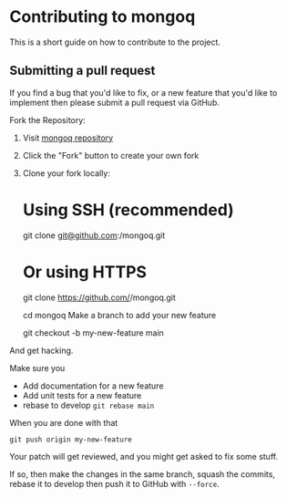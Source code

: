 # Contributing to mongoq

This is a short guide on how to contribute to the project.

## Submitting a pull request

If you find a bug that you'd like to fix, or a new feature that you'd like to implement then please submit a pull request via GitHub.


Fork the Repository:
1. Visit [mongoq repository](https://github.com/kashifkhan0771/mongoq)
2. Click the "Fork" button to create your own fork
3. Clone your fork locally:

    # Using SSH (recommended)
    git clone git@github.com:<your-username>/mongoq.git
    # Or using HTTPS
    git clone https://github.com/<your-username>/mongoq.git

    cd mongoq
Make a branch to add your new feature

    git checkout -b my-new-feature main

And get hacking.

Make sure you

* Add documentation for a new feature
* Add unit tests for a new feature
* rebase to develop `git rebase main`

When you are done with that

    git push origin my-new-feature

Your patch will get reviewed, and you might get asked to fix some stuff.

If so, then make the changes in the same branch, squash the commits, rebase it to develop then push it to GitHub with `--force`.
